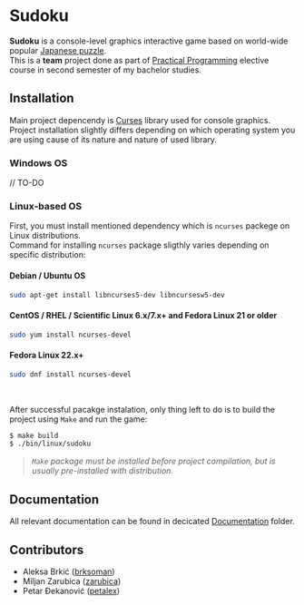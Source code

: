 # Sudoku
**Sudoku** is a console-level graphics interactive game based on world-wide popular [Japanese puzzle][1].<br />
This is a **team** project done as part of [Practical Programming][2] elective course in second semester of my bachelor studies.

## Installation
Main project depencendy is [Curses][3] library used for console graphics. Project installation slightly differs depending on which operating system you are using cause of its nature and nature of used library.

### Windows OS

// TO-DO

### Linux-based OS
First, you must install mentioned dependency which is `ncurses` packege on Linux distributions.<br />
Command for installing `ncurses` package sligthly varies depending on specific distribution:

#### Debian / Ubuntu OS
```bash
sudo apt-get install libncurses5-dev libncursesw5-dev
```

#### CentOS / RHEL / Scientific Linux 6.x/7.x+ and Fedora Linux 21 or older
```bash
sudo yum install ncurses-devel
```

#### Fedora Linux 22.x+
```bash
sudo dnf install ncurses-devel
```
<br />

After successful pacakge instalation, only thing left to do is to build the project using `Make` and run the game:
```bash
$ make build
$ ./bin/linux/sudoku
```

>*`Make` package must be installed before project compilation, but is usually pre-installed with distribution.*

## Documentation
All relevant documentation can be found in decicated [Documentation][4] folder.

## Contributors
* Aleksa Brkić ([brksoman][5])
* Miljan Zarubica ([zarubica][6])
* Petar Đekanović ([petalex][7])

[1]: https://en.wikipedia.org/wiki/Sudoku
[2]: https://rti.etf.bg.ac.rs/rti/ir1pp2/index_si.html
[3]: https://en.wikipedia.org/wiki/Curses_(programming_library)#pcurses_and_PDCurses
[4]: https://github.com/petalex/sudoku/tree/master/docs
[5]: https://github.com/brksoman
[6]: https://github.com/zarubica
[7]: https://github.com/petalex
